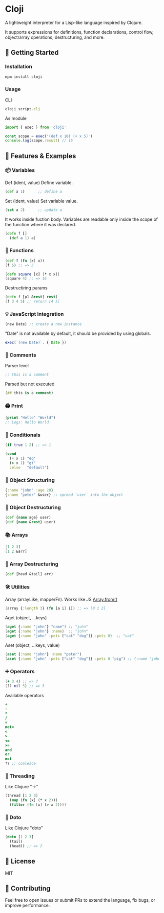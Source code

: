 # Cloji

A lightweight interpreter for a Lisp-like language inspired by Clojure.

It supports expressions for definitions, function declarations, control flow, object/array operations, destructuring, and more.

## 🚀 Getting Started

### Installation

```bash
npm install cloji
```

### Usage

CLI
```ts
cloji script.clj
```

As module
```ts
import { exec } from 'cloji'

const scope = exec('(def x 10) (+ x 5)')
console.log(scope.result) // 15
```

## 🧪 Features & Examples

### 📦 Variables

Def (ident, value) Define variable.
```clj
(def a 1)      ;; define a
```

Set (ident, value) Set variable value.
```clj
(set a 2)      ;; update a
```

It works inside fuction body. Variables are readable only inside the scope of the function where it was declared.
```clj
(defn f []
  (def a 1) a)
```

### 🔧 Functions
```clj
(def f (fn [x] x))
(f 5) ;; => 5

(defn square [x] (* x x))
(square 4) ;; => 16
```

Destructiring params
```clj
(defn f [p1 &rest] rest)
(f 3 4 5) ;; return [4 5]
```

### 💡 JavaScript Integration

```clj
(new Date) ;; create a new instance
```

"Date" is not available by default, it should be provided by using globals.
```ts
exec(`(new Date)`, { Date })
```

### 📝 Comments

Parser level
```clj
;; this is a comment
```

Parsed but not executed
```clj
(## this is a comment)
```

### 🖨️ Print

```clj
(print "Hello" "World")
;; Logs: Hello World
```

### 🔀 Conditionals

```clj
(if true 1 2) ;; => 1

(cond
  (= x 1) "eq"
  (> x 1) "gt"
  :else   "default")
```

### 🧱 Object Structuring

```clj
{:name "john" :age 20}
{:name "peter" &user} ;; spread `user` into the object
```

### 🔎 Object Destructuring

```clj
(def {name age} user)
(def {name &rest} user)
```

### 📚 Arrays

```clj
[1 2 3]
[1 2 &arr]
```

### 🧩 Array Destructuring

```clj
(def [head &tail] arr)
```

### 🛠 Utilities

Array (arrayLike, mapperFn). Works like JS [Array.from()](https://developer.mozilla.org/en-US/docs/Web/JavaScript/Reference/Global_Objects/Array/from)
```clj
(array {:length 3} (fn [a i] i)) ;; => [0 1 2]
```

Aget (object, ...keys)
```clj
(aget {:name "john"} "name") ;; "john"
(aget {:name "john"} :name)  ;; "john"
(aget {:name "john" :pets ["cat" "dog"]} :pets 0)  ;; "cat"
```

Aset (object, ...keys, value)
```clj
(aset {:name "john"} :name "peter")
(aset {:name "john" :pets ["cat" "dog"]} :pets 0 "pig") ;; {:name "john" :pets ["pig" "dog"]}
```

### ➕ Operators

```clj
(+ 3 4) ;; => 7
(?? nil 5) ;; => 5
```

Available operators
```clj
+
-
*
/
=
not=
<
>
<=
>=
and
or
not
?? ;; coalesce
```

### 🧵 Threading

Like Clojure "->"
```clj
(thread [1 2 3]
  (map (fn [x] (* x 2)))
  (filter (fn [x] (> x 2))))
```

### 🚀 Doto

Like Clojure "doto"
```clj
(doto [1 2 3]
  (tail)
  (head)) ;; => 2
```

## 📄 License

MIT

## 🙌 Contributing

Feel free to open issues or submit PRs to extend the language, fix bugs, or improve performance.
